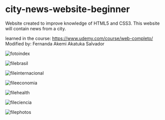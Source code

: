 # city-news-website-beginner
Website created to improve knowledge of HTML5 and CSS3.  This website will contain news from a city.

learned in the course: https://www.udemy.com/course/web-completo/
Modified by: Fernanda Akemi Akatuka Salvador

![fotoindex](https://user-images.githubusercontent.com/62657933/81130020-a4811280-8f1c-11ea-946f-e96dfcc621a6.PNG)

![filebrasil](https://user-images.githubusercontent.com/62657933/81130072-cf6b6680-8f1c-11ea-8ebe-ad32aefb0436.PNG)

![fileinternacional](https://user-images.githubusercontent.com/62657933/81130078-d2feed80-8f1c-11ea-9b33-5a083332165c.PNG)

![fileeconomia](https://user-images.githubusercontent.com/62657933/81130082-d4c8b100-8f1c-11ea-834f-acecd2b01863.PNG)

![filehealth](https://user-images.githubusercontent.com/62657933/81130084-d72b0b00-8f1c-11ea-9893-5f18d8af628a.PNG)

![fileciencia](https://user-images.githubusercontent.com/62657933/81130087-dabe9200-8f1c-11ea-89a0-da378bcec1b0.PNG)

![filephotos](https://user-images.githubusercontent.com/62657933/81130206-44d73700-8f1d-11ea-9079-b7f75d9b6262.PNG)




